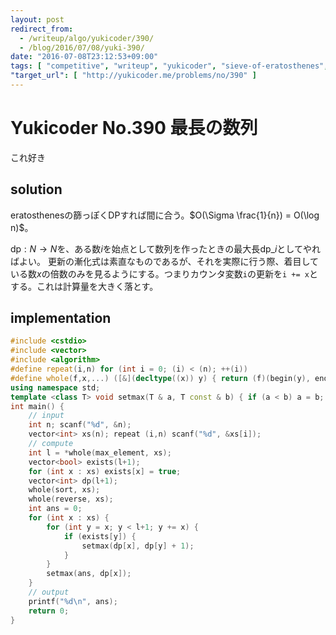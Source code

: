 ```yaml
---
layout: post
redirect_from:
  - /writeup/algo/yukicoder/390/
  - /blog/2016/07/08/yuki-390/
date: "2016-07-08T23:12:53+09:00"
tags: [ "competitive", "writeup", "yukicoder", "sieve-of-eratosthenes", "dp" ]
"target_url": [ "http://yukicoder.me/problems/no/390" ]
---
```


# Yukicoder No.390 最長の数列

これ好き

## solution

eratosthenesの篩っぽくDPすれば間に合う。$O(\Sigma \frac{1}{n}) = O(\log n)$。

$\mathrm{dp} : N \to N$を、ある数$i$を始点として数列を作ったときの最大長$\mathrm{dp}\_i$としてやればよい。
更新の漸化式は素直なものであるが、それを実際に行う際、着目している数$x$の倍数のみを見るようにする。つまりカウンタ変数`i`の更新を`i += x`とする。これは計算量を大きく落とす。

## implementation

``` c++
#include <cstdio>
#include <vector>
#include <algorithm>
#define repeat(i,n) for (int i = 0; (i) < (n); ++(i))
#define whole(f,x,...) ([&](decltype((x)) y) { return (f)(begin(y), end(y), ## __VA_ARGS__); })(x)
using namespace std;
template <class T> void setmax(T & a, T const & b) { if (a < b) a = b; }
int main() {
    // input
    int n; scanf("%d", &n);
    vector<int> xs(n); repeat (i,n) scanf("%d", &xs[i]);
    // compute
    int l = *whole(max_element, xs);
    vector<bool> exists(l+1);
    for (int x : xs) exists[x] = true;
    vector<int> dp(l+1);
    whole(sort, xs);
    whole(reverse, xs);
    int ans = 0;
    for (int x : xs) {
        for (int y = x; y < l+1; y += x) {
            if (exists[y]) {
                setmax(dp[x], dp[y] + 1);
            }
        }
        setmax(ans, dp[x]);
    }
    // output
    printf("%d\n", ans);
    return 0;
}
```
